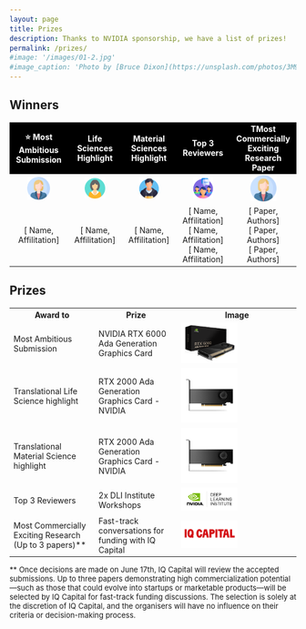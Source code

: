```yaml
---
layout: page
title: Prizes
description: Thanks to NVIDIA sponsorship, we have a list of prizes!
permalink: /prizes/
#image: '/images/01-2.jpg'
#image_caption: 'Photo by [Bruce Dixon](https://unsplash.com/photos/3M9WJQVHzog) on [Unsplash](https://unsplash.com/)'
---
```


## Winners
<div class="table-container">
<table style="text-align: center;">
    <tr style="font-weight: bold; color: white; background-color: black;">
        <td>⭐ Most Ambitious Submission</td>
        <td> Life Sciences Highlight </td>
        <td> Material Sciences Highlight</td>
        <td>Top 3 Reviewers</td>
        <td>TMost Commercially Exciting Research Paper</td>
    </tr>
    <tr>
        <td><img src="/images/prize-1.png" width="45%"></td>
        <td><img src="/images/prize-2.png" width="45%"></td>
        <td><img src="/images/prize-3.png" width="45%"></td>
        <td><img src="/images/prize-4.png" width="45%"></td>
        <td><img src="/images/prize-1.png" width="45%"></td>
    </tr>
    <tr>
        <td>[ Name, Affilitation]</td>
        <td>[ Name, Affilitation]</td>
        <td>[ Name, Affilitation]</td>
        <td>[ Name, Affilitation] <br>
            [ Name, Affilitation] <br>
            [ Name, Affilitation]
        </td>
        <td>[ Paper, Authors] <br>
            [ Paper, Authors] <br>
            [ Paper, Authors]
        </td>
    </tr>
</table>
</div>

## Prizes

<div class="table-container">
  <table>
    <tr><th>Award to</th><th>Prize</th><th>Image</th></tr>
    <tr><td>Most Ambitious Submission</td><td>NVIDIA RTX 6000 Ada Generation Graphics Card </td><td><img src="/images/A6000.png" width="50%"></td></tr>
    <tr><td>Translational Life Science highlight
</td><td>RTX 2000 Ada Generation Graphics Card - NVIDIA</td><td><img src="/images/A2000.png" width="50%"></td></tr>
    <tr><td>Translational Material Science highlight
</td><td>RTX 2000 Ada Generation Graphics Card - NVIDIA</td><td><img src="/images/A2000.png" width="50%"></td></tr>
    <tr><td>Top 3 Reviewers</td><td> 2x DLI Institute Workshops</td><td><img src="/images/dli_logo.png" width="50%"></td></tr>
    <tr><td> Most Commercially Exciting Research (Up to 3 papers)** </td><td> Fast-track conversations for funding with IQ Capital </td><td><img src="/images/iq_capital.png" width="50%"></td></tr>

  </table>
</div>
<p style="font-size: 13px;">
    ** Once decisions are made on June 17th, IQ Capital will review the accepted submissions. Up to three papers demonstrating high commercialization potential—such as those that could evolve into startups or marketable products—will be selected by IQ Capital for fast-track funding discussions. The selection is solely at the discretion of IQ Capital, and the organisers will have no influence on their criteria or decision-making process.
</p>


